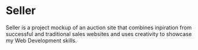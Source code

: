 # Seller
Seller is a project mockup of an auction site that combines inpiration from successful and traditional sales websites and uses creativity to showcase my Web Development skills.
